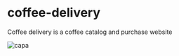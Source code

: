 # coffee-delivery
Coffee delivery is a coffee catalog and purchase website

![capa](https://github.com/fabio-c266/coffee-delivery/assets/75375736/bf167a36-bb16-497c-af38-b5db017f395f)

